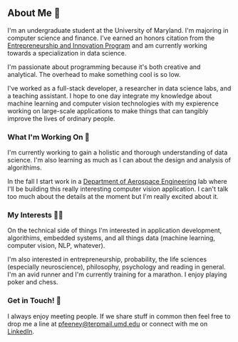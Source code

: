 <!--
**peter-feeney/peter-feeney** is a ✨ _special_ ✨ repository because its `README.md` (this file) appears on your GitHub profile.

Here are some ideas to get you started:

- 🔭 I’m currently working on ...
- 🌱 I’m currently learning ...
- 👯 I’m looking to collaborate on ...
- 🤔 I’m looking for help with ...
- 💬 Ask me about ...
- 📫 How to reach me: ...
- 😄 Pronouns: ...
- ⚡ Fun fact: ...
-->

## About Me 🏃

I'm an undergraduate student at the University of Maryland. I'm majoring in computer science and finance. I've earned an honors citation from the [Entrepreneurship and Innovation Program](http://eip.umd.edu/) and am currently working towards a specialization in data science.

I'm passionate about programming because it's both creative and analytical. The overhead to make something cool is so low. 

I've worked as a full-stack developer, a researcher in data science labs, and a teaching assistant. I hope to one day integrate my knowledge about machine learning and computer vision technologies with my expierence working on large-scale applications to make things that can tangibly improve the lives of ordinary people.   

### What I'm Working On 🔭

I'm currently working to gain a holistic and thorough understanding of data science. I'm also learning as much as I can about the design and analysis of algorithims. 

In the fall I start work in a [Department of Aerospace Engineering](https://aero.umd.edu/) lab where I'll be building this really interesting computer vision application. I can't talk too much about the details at the moment but I'm really excited about it.

### My Interests 👨‍💻️

On the technical side of things I'm interested in application development, algorithims, embedded systems, and all things data (machine learning, computer vision, NLP, whatever).

I'm also interested in entrepreneurship, probability, the life sciences (especially neuroscience), philosophy, psychology and reading in general. I'm an avid runner and I'm currently training for a marathon. I enjoy playing poker and chess. 

### Get in Touch! 💬 

I always enjoy meeting people. If we share stuff in common then feel free to drop me a line at pfeeney@terpmail.umd.edu or connect with me on [LinkedIn](www.linkedin.com/in/peter-feeney).
